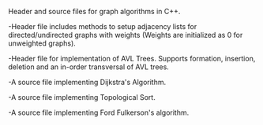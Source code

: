 Header and source files for graph algorithms in C++.

-Header file includes methods to setup adjacency lists for directed/undirected graphs with weights (Weights are initialized as 0 
 for unweighted graphs).

-Header file for implementation of AVL Trees. Supports formation, insertion, deletion and an in-order transversal of AVL trees.
 
-A source file implementing Dijkstra's Algorithm.

-A source file implementing Topological Sort.

-A source file implementing Ford Fulkerson's algorithm.
